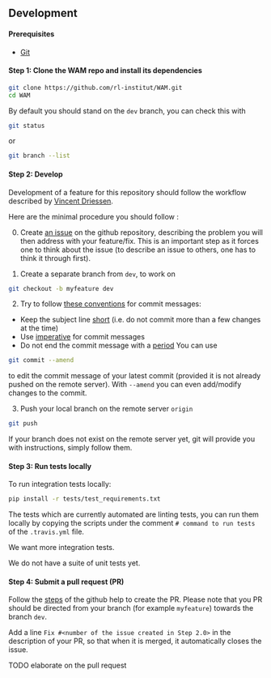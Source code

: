 ## Development

#### Prerequisites

- [Git](https://git-scm.com/)

#### Step 1: Clone the WAM repo and install its dependencies

```bash
git clone https://github.com/rl-institut/WAM.git
cd WAM
```

By default you should stand on the `dev` branch, you can check this with 
```bash
git status
```

or

```bash
git branch --list
```

#### Step 2: Develop

Development of a feature for this repository should follow the workflow described 
by [Vincent Driessen](https://nvie.com/posts/a-successful-git-branching-model/).

Here are the minimal procedure you should follow : 


0. Create [an issue](https://help.github.com/en/articles/creating-an-issue) on the github repository, describing the problem you will then address with your feature/fix.
This is an important step as it forces one to think about the issue (to describe an issue to others, one has to think it through first).

1. Create a separate branch from `dev`, to work on
```bash
git checkout -b myfeature dev
```
2. Try to follow [these conventions](https://chris.beams.io/posts/git-commit) for commit messages:
- Keep the subject line [short](https://chris.beams.io/posts/git-commit/#limit-50) (i.e. do not commit more than a few changes at the time)
- Use [imperative](https://chris.beams.io/posts/git-commit/#imperative) for commit messages 
- Do not end the commit message with a [period](https://chris.beams.io/posts/git-commit/#end) 
You can use 
```bash
git commit --amend
```
to edit the commit message of your latest commit (provided it is not already pushed on the remote server).
With `--amend` you can even add/modify changes to the commit.

3. Push your local branch on the remote server `origin`
```bash
git push
```
If your branch does not exist on the remote server yet, git will provide you with instructions, simply follow them.


#### Step 3: Run tests locally

To run integration tests locally:
```bash
pip install -r tests/test_requirements.txt
```

The tests which are currently automated are linting tests, you can run them locally by copying the scripts under the comment
`# command to run tests` of the `.travis.yml` file.

We want more integration tests.

We do not have a suite of unit tests yet.

#### Step 4: Submit a pull request (PR)

Follow the [steps](https://help.github.com/en/articles/creating-a-pull-request) of the github help to create the PR.
Please note that you PR should be directed from your branch (for example `myfeature`) towards the branch `dev`.

Add a line `Fix #<number of the issue created in Step 2.0>` in the description of your PR, so that when it is merged, it automatically closes the issue.

TODO elaborate on the pull request


